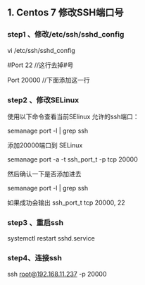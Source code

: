 
## 1. Centos 7 修改SSH端口号

### step1 、修改/etc/ssh/sshd_config

vi /etc/ssh/sshd_config

#Port 22         //这行去掉#号

Port 20000      //下面添加这一行


### step2 、修改SELinux
使用以下命令查看当前SElinux 允许的ssh端口：

semanage port -l | grep ssh

添加20000端口到 SELinux

semanage port -a -t ssh_port_t -p tcp 20000

然后确认一下是否添加进去

semanage port -l | grep ssh

如果成功会输出
ssh_port_t                    tcp    20000, 22


### step3 、重启ssh

systemctl restart sshd.service

### step4、连接ssh

ssh root@192.168.11.237 -p 20000



